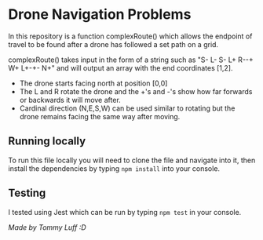 # Drone Navigation Problems

In this repository is a function complexRoute() which allows the endpoint of travel to be found after a drone has followed a set path on a grid.

complexRoute() takes input in the form of a string such as "S- L- S- L+ R--+ W+ L+-+- N+" and will output an array with the end coordinates [1,2].

- The drone starts facing north at position [0,0]
- The L and R rotate the drone and the +'s and -'s show how far forwards or backwards it will move after.
- Cardinal direction (N,E,S,W) can be used similar to rotating but the drone remains facing the same way after moving.

## Running locally

To run this file locally you will need to clone the file and navigate into it, then install the dependencies by typing `npm install` into your console.

## Testing

I tested using Jest which can be run by typing `npm test` in your console.

*Made by Tommy Luff :D*
